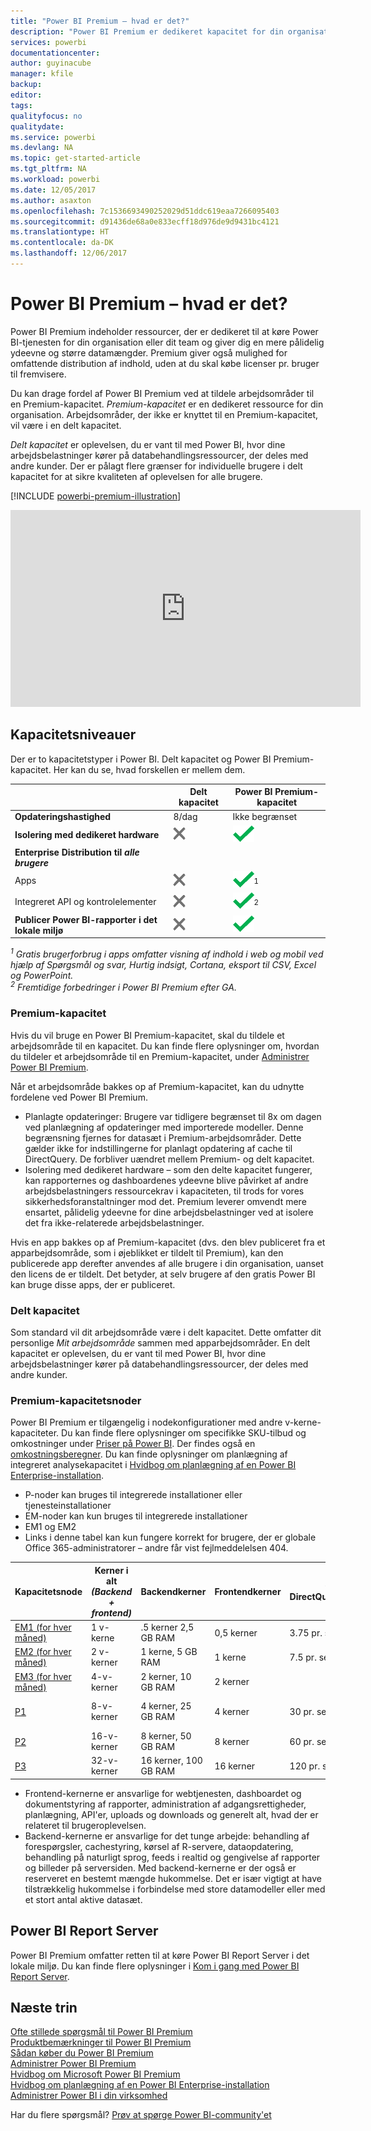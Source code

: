 ```yaml
---
title: "Power BI Premium – hvad er det?"
description: "Power BI Premium er dedikeret kapacitet for din organisation eller dit team og giver dig mere pålidelig ydeevne og større datamængder, uden at du skal købe licenser pr. bruger."
services: powerbi
documentationcenter: 
author: guyinacube
manager: kfile
backup: 
editor: 
tags: 
qualityfocus: no
qualitydate: 
ms.service: powerbi
ms.devlang: NA
ms.topic: get-started-article
ms.tgt_pltfrm: NA
ms.workload: powerbi
ms.date: 12/05/2017
ms.author: asaxton
ms.openlocfilehash: 7c1536693490252029d51ddc619eaa7266095403
ms.sourcegitcommit: d91436de68a0e833ecff18d976de9d9431bc4121
ms.translationtype: HT
ms.contentlocale: da-DK
ms.lasthandoff: 12/06/2017
---
```

# <a name="power-bi-premium---what-is-it"></a>Power BI Premium – hvad er det?
Power BI Premium indeholder ressourcer, der er dedikeret til at køre Power BI-tjenesten for din organisation eller dit team og giver dig en mere pålidelig ydeevne og større datamængder. Premium giver også mulighed for omfattende distribution af indhold, uden at du skal købe licenser pr. bruger til fremvisere.

Du kan drage fordel af Power BI Premium ved at tildele arbejdsområder til en Premium-kapacitet. *Premium-kapacitet* er en dedikeret ressource for din organisation. Arbejdsområder, der ikke er knyttet til en Premium-kapacitet, vil være i en delt kapacitet.

*Delt kapacitet* er oplevelsen, du er vant til med Power BI, hvor dine arbejdsbelastninger kører på databehandlingsressourcer, der deles med andre kunder. Der er pålagt flere grænser for individuelle brugere i delt kapacitet for at sikre kvaliteten af oplevelsen for alle brugere.

[!INCLUDE [powerbi-premium-illustration](./includes/powerbi-premium-illustration.md)]

<iframe width="560" height="315" src="https://www.youtube.com/embed/lNQDkN0GXzU?rel=0&amp;showinfo=0" frameborder="0" allowfullscreen></iframe>

## <a name="capacity-tiers"></a>Kapacitetsniveauer
Der er to kapacitetstyper i Power BI. Delt kapacitet og Power BI Premium-kapacitet. Her kan du se, hvad forskellen er mellem dem.

|  | Delt kapacitet | Power BI Premium-kapacitet |
| --- | --- | --- |
| **Opdateringshastighed** |8/dag |Ikke begrænset |
| **Isolering med dedikeret hardware** |![](media/service-premium/not-available.png "Ikke tilgængelig") |![](media/service-premium/available.png "Tilgængelig") |
| **Enterprise Distribution til** ***alle brugere*** | | |
| Apps |![](media/service-premium/not-available.png "Ikke tilgængelig") |![](media/service-premium/available.png "Tilgængelig")<sup>1</sup> |
| Integreret API og kontrolelementer |![](media/service-premium/not-available.png "Ikke tilgængelig") |![](media/service-premium/available.png "Tilgængelig")<sup>2</sup> |
| **Publicer Power BI-rapporter i det lokale miljø** |![](media/service-premium/not-available.png "Ikke tilgængelig") |![](media/service-premium/available.png "Tilgængelig") |

*<sup>1</sup> Gratis brugerforbrug i apps omfatter visning af indhold i web og mobil ved hjælp af Spørgsmål og svar, Hurtig indsigt, Cortana, eksport til CSV, Excel og PowerPoint.*  
*<sup>2</sup> Fremtidige forbedringer i Power BI Premium efter GA.*

### <a name="premium-capacity"></a>Premium-kapacitet
Hvis du vil bruge en Power BI Premium-kapacitet, skal du tildele et arbejdsområde til en kapacitet. Du kan finde flere oplysninger om, hvordan du tildeler et arbejdsområde til en Premium-kapacitet, under [Administrer Power BI Premium](service-admin-premium-manage.md).

Når et arbejdsområde bakkes op af Premium-kapacitet, kan du udnytte fordelene ved Power BI Premium.

* Planlagte opdateringer: Brugere var tidligere begrænset til 8x om dagen ved planlægning af opdateringer med importerede modeller. Denne begrænsning fjernes for datasæt i Premium-arbejdsområder. Dette gælder ikke for indstillingerne for planlagt opdatering af cache til DirectQuery. De forbliver uændret mellem Premium- og delt kapacitet.
* Isolering med dedikeret hardware – som den delte kapacitet fungerer, kan rapporternes og dashboardenes ydeevne blive påvirket af andre arbejdsbelastningers ressourcekrav i kapaciteten, til trods for vores sikkerhedsforanstaltninger mod det. Premium leverer omvendt mere ensartet, pålidelig ydeevne for dine arbejdsbelastninger ved at isolere det fra ikke-relaterede arbejdsbelastninger.

Hvis en app bakkes op af Premium-kapacitet (dvs. den blev publiceret fra et apparbejdsområde, som i øjeblikket er tildelt til Premium), kan den publicerede app derefter anvendes af alle brugere i din organisation, uanset den licens de er tildelt. Det betyder, at selv brugere af den gratis Power BI kan bruge disse apps, der er publiceret.

### <a name="shared-capacity"></a>Delt kapacitet
Som standard vil dit arbejdsområde være i delt kapacitet. Dette omfatter dit personlige *Mit arbejdsområde* sammen med apparbejdsområder. En delt kapacitet er oplevelsen, du er vant til med Power BI, hvor dine arbejdsbelastninger kører på databehandlingsressourcer, der deles med andre kunder.

<a name="premiumskus"/>

### <a name="premium-capacity-nodes"></a>Premium-kapacitetsnoder
Power BI Premium er tilgængelig i nodekonfigurationer med andre v-kerne-kapaciteter. Du kan finde flere oplysninger om specifikke SKU-tilbud og omkostninger under [Priser på Power BI](https://powerbi.microsoft.com/pricing/). Der findes også en [omkostningsberegner](https://powerbi.microsoft.com/calculator/). Du kan finde oplysninger om planlægning af integreret analysekapacitet i [Hvidbog om planlægning af en Power BI Enterprise-installation](https://aka.ms/pbienterprisedeploy).

* P-noder kan bruges til integrerede installationer eller tjenesteinstallationer
* EM-noder kan kun bruges til integrerede installationer
* EM1 og EM2 
* Links i denne tabel kan kun fungere korrekt for brugere, der er globale Office 365-administratorer – andre får vist fejlmeddelelsen 404. 

| Kapacitetsnode | Kerner i alt<br/>*(Backend + frontend)* | Backendkerner | Frontendkerner | Grænser for DirectQuery/liveforbindelser | Maks. antal sidegengivelser med størst belastning | Tilgængelighed |
| --- | --- | --- | --- | --- | --- | --- |
| [EM1 (for hver måned)](https://portal.office.com/SubscriptionDetails?OfferId=4004702D-749C-4F74-BF47-3048F1833780&adminportal=1) |1 v-kerne |.5 kerner 2,5 GB RAM |0,5 kerner |3.75 pr. sekund |150-300 |Tilgængelig |
| [EM2 (for hver måned)](https://portal.office.com/SubscriptionDetails?OfferId=4004702D-749C-4F74-BF47-3048F1833780&adminportal=1) |2 v-kerner |1 kerne, 5 GB RAM |1 kerne |7.5 pr. sekund |301-600 |Tilgængelig |
| [EM3 (for hver måned)](https://portal.office.com/SubscriptionDetails?OfferId=4004702D-749C-4F74-BF47-3048F1833780&adminportal=1) |4-v-kerner |2 kerner, 10 GB RAM |2 kerner | |601-1.200 |Tilgængelig |
| [P1](https://portal.office.com/SubscriptionDetails?OfferId=b3ec5615-cc11-48de-967d-8d79f7cb0af1&adminportal=1) |8-v-kerner |4 kerner, 25 GB RAM |4 kerner |30 pr. sekund |1.201-2.400 |Tilgængelig ([månedsabonnement](https://portal.office.com/SubscriptionDetails?OfferId=E4C8EDD3-74A1-4D42-A738-C647972FBE81&adminportal=1) findes også) |
| [P2](https://portal.office.com/SubscriptionDetails?OfferId=062F2AA7-B4BC-4B0E-980F-2072102D8605&adminportal=1) |16-v-kerner |8 kerner, 50 GB RAM |8 kerner |60 pr. sekund |2.401-4.800 |Tilgængelig |
| [P3](https://portal.office.com/SubscriptionDetails?OfferId=40c7d673-375c-42a1-84ca-f993a524fed0&adminportal=1) |32-v-kerner |16 kerner, 100 GB RAM |16 kerner |120 pr. sekund |4.801-9.600 |Tilgængelig |

* Frontend-kernerne er ansvarlige for webtjenesten, dashboardet og dokumentstyring af rapporter, administration af adgangsrettigheder, planlægning, API'er, uploads og downloads og generelt alt, hvad der er relateret til brugeroplevelsen.
* Backend-kernerne er ansvarlige for det tunge arbejde: behandling af forespørgsler, cachestyring, kørsel af R-servere, dataopdatering, behandling på naturligt sprog, feeds i realtid og gengivelse af rapporter og billeder på serversiden. Med backend-kernerne er der også er reserveret en bestemt mængde hukommelse. Det er især vigtigt at have tilstrækkelig hukommelse i forbindelse med store datamodeller eller med et stort antal aktive datasæt.

## <a name="power-bi-report-server"></a>Power BI Report Server
Power BI Premium omfatter retten til at køre Power BI Report Server i det lokale miljø. Du kan finde flere oplysninger i [Kom i gang med Power BI Report Server](report-server/get-started.md).

## <a name="next-steps"></a>Næste trin
[Ofte stillede spørgsmål til Power BI Premium](service-premium-faq.md)  
[Produktbemærkninger til Power BI Premium](service-premium-release-notes.md)  
[Sådan køber du Power BI Premium](service-admin-premium-purchase.md)  
[Administrer Power BI Premium](service-admin-premium-manage.md)  
[Hvidbog om Microsoft Power BI Premium](https://aka.ms/pbipremiumwhitepaper)  
[Hvidbog om planlægning af en Power BI Enterprise-installation](https://aka.ms/pbienterprisedeploy)  
[Administrer Power BI i din virksomhed](service-admin-administering-power-bi-in-your-organization.md)  

Har du flere spørgsmål? [Prøv at spørge Power BI-community'et](https://community.powerbi.com/)

